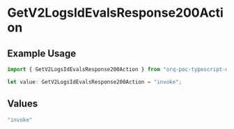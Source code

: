 # GetV2LogsIdEvalsResponse200Action

## Example Usage

```typescript
import { GetV2LogsIdEvalsResponse200Action } from "orq-poc-typescript-multi-env-version/models/operations";

let value: GetV2LogsIdEvalsResponse200Action = "invoke";
```

## Values

```typescript
"invoke"
```